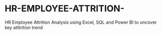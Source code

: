 # HR-EMPLOYEE-ATTRITION-
HR Employee Attrition Analysis using Excel, SQL and Power BI to uncover key atttrition trend 
